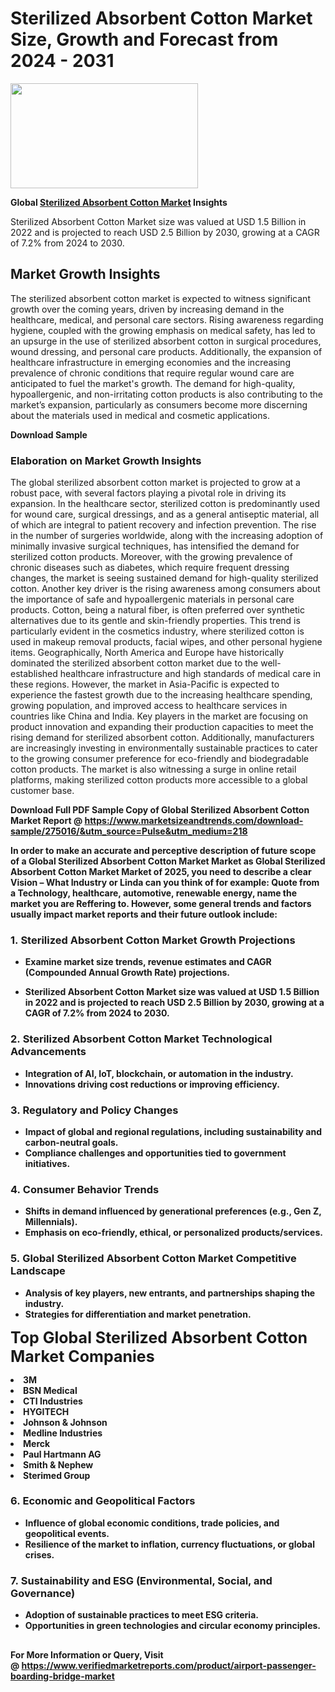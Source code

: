 <H1>Sterilized Absorbent Cotton Market Size, Growth and Forecast from 2024 - 2031</H1><img class="aligncenter size-medium wp-image-584254" src="https://thirdeyenews.in/wp-content/uploads/2024/09/Global-Market-Research-300x168.jpeg" alt="" width="300" height="168" /><p><strong>Global&nbsp;<a href="https://www.marketsizeandtrends.com/download-sample/275016/&amp;utm_source=Pulse&amp;utm_medium=218">Sterilized Absorbent Cotton Market</a> Insights</strong></p><p>Sterilized Absorbent Cotton Market size was valued at USD 1.5 Billion in 2022 and is projected to reach USD 2.5 Billion by 2030, growing at a CAGR of 7.2% from 2024 to 2030.</p><p><h2>Market Growth Insights</h2> <p>The sterilized absorbent cotton market is expected to witness significant growth over the coming years, driven by increasing demand in the healthcare, medical, and personal care sectors. Rising awareness regarding hygiene, coupled with the growing emphasis on medical safety, has led to an upsurge in the use of sterilized absorbent cotton in surgical procedures, wound dressing, and personal care products. Additionally, the expansion of healthcare infrastructure in emerging economies and the increasing prevalence of chronic conditions that require regular wound care are anticipated to fuel the market's growth. The demand for high-quality, hypoallergenic, and non-irritating cotton products is also contributing to the market’s expansion, particularly as consumers become more discerning about the materials used in medical and cosmetic applications.</p> <p><strong>Download Sample</strong></p> <h3>Elaboration on Market Growth Insights</h3> <p>The global sterilized absorbent cotton market is projected to grow at a robust pace, with several factors playing a pivotal role in driving its expansion. In the healthcare sector, sterilized cotton is predominantly used for wound care, surgical dressings, and as a general antiseptic material, all of which are integral to patient recovery and infection prevention. The rise in the number of surgeries worldwide, along with the increasing adoption of minimally invasive surgical techniques, has intensified the demand for sterilized cotton products. Moreover, with the growing prevalence of chronic diseases such as diabetes, which require frequent dressing changes, the market is seeing sustained demand for high-quality sterilized cotton. Another key driver is the rising awareness among consumers about the importance of safe and hypoallergenic materials in personal care products. Cotton, being a natural fiber, is often preferred over synthetic alternatives due to its gentle and skin-friendly properties. This trend is particularly evident in the cosmetics industry, where sterilized cotton is used in makeup removal products, facial wipes, and other personal hygiene items. Geographically, North America and Europe have historically dominated the sterilized absorbent cotton market due to the well-established healthcare infrastructure and high standards of medical care in these regions. However, the market in Asia-Pacific is expected to experience the fastest growth due to the increasing healthcare spending, growing population, and improved access to healthcare services in countries like China and India. Key players in the market are focusing on product innovation and expanding their production capacities to meet the rising demand for sterilized absorbent cotton. Additionally, manufacturers are increasingly investing in environmentally sustainable practices to cater to the growing consumer preference for eco-friendly and biodegradable cotton products. The market is also witnessing a surge in online retail platforms, making sterilized cotton products more accessible to a global customer base. <p><strong></p><p><span class=""><strong>Download Full PDF Sample Copy of Global Sterilized Absorbent Cotton Market Report</strong> @ <a href="https://www.marketsizeandtrends.com/download-sample/275016/&amp;utm_source=Pulse&amp;utm_medium=218" target="_blank">https://www.marketsizeandtrends.com/download-sample/275016/&amp;utm_source=Pulse&amp;utm_medium=218</a></span></p><p>In order to make an accurate and perceptive description of future scope of a Global&nbsp;Sterilized Absorbent Cotton Market Market as Global&nbsp;Sterilized Absorbent Cotton Market Market of 2025, you need to describe a clear Vision &ndash; What Industry or Linda can you think of for example: Quote from a Technology, healthcare, automotive, renewable energy, name the market you are Reffering to. However, some general trends and factors usually impact market reports and their future outlook include:</p><h3>1.&nbsp;<strong>Sterilized Absorbent Cotton Market Growth Projections</strong></h3><ul><li>Examine market size trends, revenue estimates and CAGR (Compounded Annual Growth Rate) projections.</li><li><p>Sterilized Absorbent Cotton Market size was valued at USD 1.5 Billion in 2022 and is projected to reach USD 2.5 Billion by 2030, growing at a CAGR of 7.2% from 2024 to 2030.</p></li></ul><h3>2.&nbsp;<strong>Sterilized Absorbent Cotton Market Technological Advancements</strong></h3><ul><li>Integration of AI, IoT, blockchain, or automation in the industry.</li><li>Innovations driving cost reductions or improving efficiency.</li></ul><h3>3.&nbsp;<strong>Regulatory and Policy Changes</strong></h3><ul><li>Impact of global and regional regulations, including sustainability and carbon-neutral goals.</li><li>Compliance challenges and opportunities tied to government initiatives.</li></ul><h3>4.&nbsp;<strong>Consumer Behavior Trends</strong></h3><ul><li>Shifts in demand influenced by generational preferences (e.g., Gen Z, Millennials).</li><li>Emphasis on eco-friendly, ethical, or personalized products/services.</li></ul><h3>5.&nbsp;<strong>Global Sterilized Absorbent Cotton Market Competitive Landscape</strong></h3><ul><li>Analysis of key players, new entrants, and partnerships shaping the industry.</li><li>Strategies for differentiation and market penetration.</li></ul><p data-pm-slice="1 1 []"><span style="color: inherit; font-family: inherit; font-size: 25px;">Top Global Sterilized Absorbent Cotton Market Companies</span></p><div class="" data-test-id=""><p><li>3M</li><li> BSN Medical</li><li> CTI Industries</li><li> HYGITECH</li><li> Johnson & Johnson</li><li> Medline Industries</li><li> Merck</li><li> Paul Hartmann AG</li><li> Smith & Nephew</li><li> Sterimed Group</li></p></div><h3>6.&nbsp;<strong>Economic and Geopolitical Factors</strong></h3><ul><li>Influence of global economic conditions, trade policies, and geopolitical events.</li><li>Resilience of the market to inflation, currency fluctuations, or global crises.</li></ul><h3>7.&nbsp;<strong>Sustainability and ESG (Environmental, Social, and Governance)</strong></h3><ul><li>Adoption of sustainable practices to meet ESG criteria.</li><li>Opportunities in green technologies and circular economy principles.</li></ul><h2><strong style="font-size: 14px;">For More Information or Query, Visit @&nbsp;</strong><a style="background-color: #ffffff; font-size: 14px;" href="https://www.marketsizeandtrends.com/report/sterilized-absorbent-cotton-market/" target="_blank">https://www.verifiedmarketreports.com/product/airport-passenger-boarding-bridge-market</a></h2>
